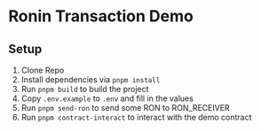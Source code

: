 # Ronin Transaction Demo

## Setup

1. Clone Repo
2. Install dependencies via `pnpm install`
3. Run `pnpm build` to build the project
4. Copy `.env.example` to `.env` and fill in the values
5. Run `pnpm send-ron` to send some RON to RON_RECEIVER
6. Run `pnpm contract-interact` to interact with the demo contract
